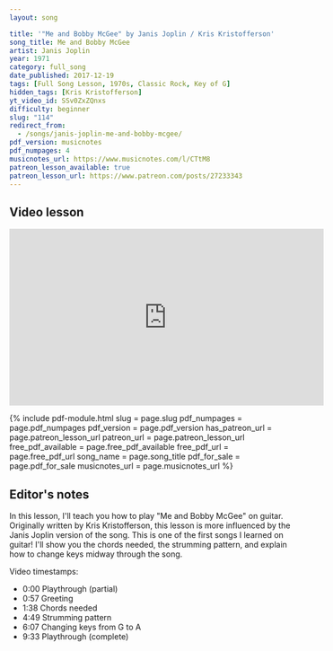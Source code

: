 ```yaml
---
layout: song

title: '"Me and Bobby McGee" by Janis Joplin / Kris Kristofferson'
song_title: Me and Bobby McGee
artist: Janis Joplin
year: 1971
category: full_song
date_published: 2017-12-19
tags: [Full Song Lesson, 1970s, Classic Rock, Key of G]
hidden_tags: [Kris Kristofferson]
yt_video_id: SSv0ZxZQnxs
difficulty: beginner
slug: "114"
redirect_from:
  - /songs/janis-joplin-me-and-bobby-mcgee/
pdf_version: musicnotes
pdf_numpages: 4
musicnotes_url: https://www.musicnotes.com/l/CTtM8
patreon_lesson_available: true
patreon_lesson_url: https://www.patreon.com/posts/27233343
---
```



## Video lesson

<iframe width="560" height="315" src="https://www.youtube.com/embed/SSv0ZxZQnxs?showinfo=0" frameborder="0" allowfullscreen></iframe>



{% include pdf-module.html slug = page.slug pdf_numpages = page.pdf_numpages pdf_version = page.pdf_version has_patreon_url = page.patreon_lesson_url patreon_url = page.patreon_lesson_url free_pdf_available = page.free_pdf_available free_pdf_url = page.free_pdf_url song_name = page.song_title pdf_for_sale = page.pdf_for_sale musicnotes_url = page.musicnotes_url %}



## Editor's notes

In this lesson, I'll teach you how to play "Me and Bobby McGee" on guitar. Originally written by Kris Kristofferson, this lesson is more influenced by the Janis Joplin version of the song. This is one of the first songs I learned on guitar! I'll show you the chords needed, the strumming pattern, and explain how to change keys midway through the song.

Video timestamps:

- 0:00 Playthrough (partial)
- 0:57 Greeting
- 1:38 Chords needed
- 4:49 Strumming pattern
- 6:07 Changing keys from G to A
- 9:33 Playthrough (complete)
